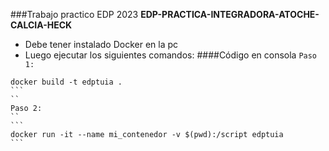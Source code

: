 
###Trabajo practico EDP 2023
**EDP-PRACTICA-INTEGRADORA-ATOCHE-CALCIA-HECK**
- Debe tener instalado Docker en la pc
- Luego ejecutar los siguientes comandos:
####Código en consola
``
Paso 1:
``
````
docker build -t edptuia .
```
``
Paso 2:
``
```
docker run -it --name mi_contenedor -v $(pwd):/script edptuia
```
